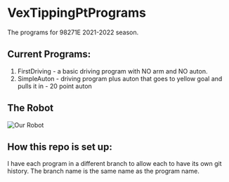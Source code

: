 # VexTippingPtPrograms
The programs for 98271E 2021-2022 season.


## Current Programs:
1. FirstDriving - a basic driving program with NO arm and NO auton.
2. SimpleAuton - driving program plus auton that goes to yellow goal and pulls it in - 20 point auton

## The Robot
![Our Robot](https://github.com/BrysonV10/VexTippingPtPrograms/blob/main/IMG_0352.HEIC?raw=true)

## How this repo is set up:
I have each program in a different branch to allow each to have its own git history. The branch name is the same name as the program name. 

